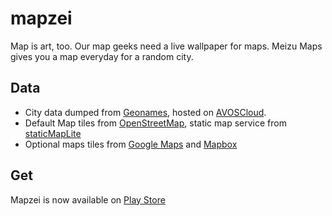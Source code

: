 # mapzei

Map is art, too. Our map geeks need a live wallpaper for maps. Meizu 
Maps gives you a map everyday for a random city.

## Data

* City data dumped from [Geonames](http://geonames.org), hosted on 
[AVOSCloud](https://avoscloud.com).
* Default Map tiles from [OpenStreetMap](http://openstreetmap.org), static map 
service from [staticMapLite](http://http://staticmap.openstreetmap.de/)
* Optional maps tiles from [Google Maps](http://maps.google.com) and [Mapbox](http://mapbox.com)

## Get

Mapzei is now available on [Play Store](https://play.google.com/store/apps/details?id=info.sunng.muzei.maps)


